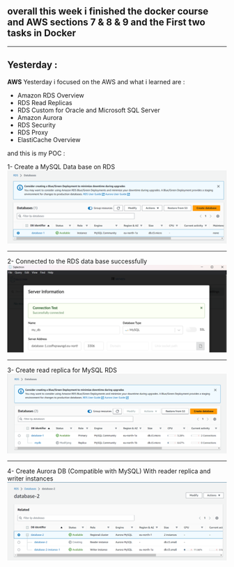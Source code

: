 ## overall this week i finished the docker course and AWS sections 7 & 8 & 9 and the First two tasks in Docker
****
## Yesterday :

**AWS**
Yesterday i focused  on the AWS and  what i learned are :



- Amazon RDS Overview
- RDS Read Replicas 
- RDS Custom for Oracle and Microsoft SQL Server
- Amazon Aurora
- RDS Security
- RDS Proxy
- ElastiCache Overview

  
and this is my POC :


1- Create a MySQL Data base on RDS
![Creat Placement Group](https://github.com/mohannad200210/Sitech-Internship/blob/c089f3a786aa7e4cb65750324e7a9a9dbb5791b5/Daily-Updates%20/Photos/6%20RDS%20database%20created%20sucss.png)

*****
2- Connected to the RDS data base successfully 
![Creat Placement Group](https://github.com/mohannad200210/Sitech-Internship/blob/c089f3a786aa7e4cb65750324e7a9a9dbb5791b5/Daily-Updates%20/Photos/6%20connected%20to%20the%20RDS%20db%20sucss.png)

*****

3-  Create read replica for MySQL RDS
![Creat Placement Group](https://github.com/mohannad200210/Sitech-Internship/blob/c089f3a786aa7e4cb65750324e7a9a9dbb5791b5/Daily-Updates%20/Photos/6%20Create%20read%20replica%20for%20MySQL%20RDS.png)

*****
4- Create Aurora DB (Compatible with MySQL) With reader replica and writer instances 
![Creat Placement Group](https://github.com/mohannad200210/Sitech-Internship/blob/c089f3a786aa7e4cb65750324e7a9a9dbb5791b5/Daily-Updates%20/Photos/6%20Create%20Aurora%20DB%20(Compatible%20with%20MySQL)%20With%20reader%20and%20writer%20instances%20(The%20reader%20have%20end%20point%20and%20the%20writer%20have%20another%20Endpoint).png)
